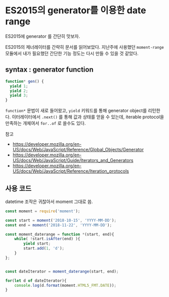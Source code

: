 
# ES2015의 generator를 이용한 date range

ES2015에 generator 를 간단히 맛보자.

ES2015의 제너레이터를 간략히 문서를 읽어보았다. 지난주에 사용했던 `moment-range` 모듈에서 내가 필요했던 간단한 기능 정도는 다시 만들 수 있을 것 같았다.


## syntax : generator function

```javascript
function* gen() {
  yield 1;
  yield 2;
  yield 3;
}
```

`function*` 문법이 새로 들어왔고, `yield` 키워드를 통해 generator object를 리턴한다. 이터레이터에서 `.next()` 를 통해 값과 상태를 얻을 수 있는데, iterable protocol을 만족하는 개체여서 `for..of` 로 쓸수도 있다.

참고

- https://developer.mozilla.org/en-US/docs/Web/JavaScript/Reference/Global_Objects/Generator
- https://developer.mozilla.org/en-US/docs/Web/JavaScript/Guide/Iterators_and_Generators
- https://developer.mozilla.org/en-US/docs/Web/JavaScript/Reference/Iteration_protocols

## 사용 코드

datetime 조작은 귀찮아서 moment 그대로 씀.

```javascript
const moment = require('moment');

const start = moment('2018-10-15', 'YYYY-MM-DD');
const end = moment('2018-11-22', 'YYYY-MM-DD');

const moment_daterange = function *(start, end){
    while( !start.isAfter(end) ){
        yield start;
        start.add(1, 'd');
    }
};


const dateIterator = moment_daterange(start, end);

for(let d of dateIterator){
    console.log(d.format(moment.HTML5_FMT.DATE));
}
```
